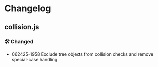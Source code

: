 # Changelog

## collision.js
### 🛠 Changed
- 062425-1958 Exclude tree objects from collision checks and remove special-case handling.
